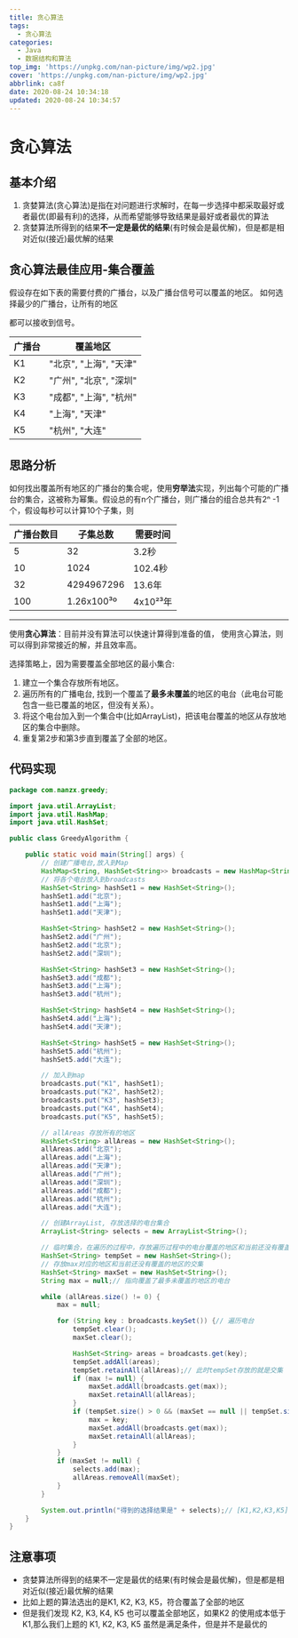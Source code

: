 ```yaml
---
title: 贪心算法
tags:
  - 贪心算法
categories:
  - Java
  - 数据结构和算法
top_img: 'https://unpkg.com/nan-picture/img/wp2.jpg'
cover: 'https://unpkg.com/nan-picture/img/wp2.jpg'
abbrlink: ca8f
date: 2020-08-24 10:34:18
updated: 2020-08-24 10:34:57
---
```


# 贪心算法

## 基本介绍

1. 贪婪算法(贪心算法)是指在对问题进行求解时，在每一步选择中都采取最好或者最优(即最有利)的选择，从而希望能够导致结果是最好或者最优的算法
2. 贪婪算法所得到的结果**不一定是最优的结果**(有时候会是最优解)，但是都是相对近似(接近)最优解的结果



## 贪心算法最佳应用-集合覆盖

假设存在如下表的需要付费的广播台，以及广播台信号可以覆盖的地区。 如何选择最少的广播台，让所有的地区

都可以接收到信号。

| 广播台 | 覆盖地区               |
| ------ | ---------------------- |
| K1     | "北京", "上海", "天津" |
| K2     | "广州", "北京", "深圳" |
| K3     | "成都", "上海", "杭州" |
| K4     | "上海", "天津"         |
| K5     | "杭州", "大连"         |



## 思路分析

如何找出覆盖所有地区的广播台的集合呢，使用**穷举法**实现，列出每个可能的广播台的集合，这被称为幂集。假设总的有n个广播台，则广播台的组合总共有2ⁿ -1 个，假设每秒可以计算10个子集，则

| 广播台数目 | 子集总数   | 需要时间 |
| ---------- | ---------- | -------- |
| 5          | 32         | 3.2秒    |
| 10         | 1024       | 102.4秒  |
| 32         | 4294967296 | 13.6年   |
| 100        | 1.26x100³º | 4x10²³年 |

---

使用**贪心算法**：目前并没有算法可以快速计算得到准备的值， 使用贪心算法，则可以得到非常接近的解，并且效率高。

选择策略上，因为需要覆盖全部地区的最小集合:

1. 建立一个集合存放所有地区。
2. 遍历所有的广播电台, 找到一个覆盖了**最多未覆盖**的地区的电台（此电台可能包含一些已覆盖的地区，但没有关系）。
3. 将这个电台加入到一个集合中(比如ArrayList)，把该电台覆盖的地区从存放地区的集合中删除。
4. 重复第2步和第3步直到覆盖了全部的地区。



## 代码实现

```java
package com.nanzx.greedy;

import java.util.ArrayList;
import java.util.HashMap;
import java.util.HashSet;

public class GreedyAlgorithm {

	public static void main(String[] args) {
		// 创建广播电台,放入到Map
		HashMap<String, HashSet<String>> broadcasts = new HashMap<String, HashSet<String>>();
		// 将各个电台放入到broadcasts
		HashSet<String> hashSet1 = new HashSet<String>();
		hashSet1.add("北京");
		hashSet1.add("上海");
		hashSet1.add("天津");

		HashSet<String> hashSet2 = new HashSet<String>();
		hashSet2.add("广州");
		hashSet2.add("北京");
		hashSet2.add("深圳");

		HashSet<String> hashSet3 = new HashSet<String>();
		hashSet3.add("成都");
		hashSet3.add("上海");
		hashSet3.add("杭州");

		HashSet<String> hashSet4 = new HashSet<String>();
		hashSet4.add("上海");
		hashSet4.add("天津");

		HashSet<String> hashSet5 = new HashSet<String>();
		hashSet5.add("杭州");
		hashSet5.add("大连");

		// 加入到map
		broadcasts.put("K1", hashSet1);
		broadcasts.put("K2", hashSet2);
		broadcasts.put("K3", hashSet3);
		broadcasts.put("K4", hashSet4);
		broadcasts.put("K5", hashSet5);

		// allAreas 存放所有的地区
		HashSet<String> allAreas = new HashSet<String>();
		allAreas.add("北京");
		allAreas.add("上海");
		allAreas.add("天津");
		allAreas.add("广州");
		allAreas.add("深圳");
		allAreas.add("成都");
		allAreas.add("杭州");
		allAreas.add("大连");

		// 创建ArrayList, 存放选择的电台集合
		ArrayList<String> selects = new ArrayList<String>();

		// 临时集合，在遍历的过程中，存放遍历过程中的电台覆盖的地区和当前还没有覆盖的地区的交集
		HashSet<String> tempSet = new HashSet<String>();
		// 存放max对应的地区和当前还没有覆盖的地区的交集
		HashSet<String> maxSet = new HashSet<String>();
		String max = null;// 指向覆盖了最多未覆盖的地区的电台

		while (allAreas.size() != 0) {
			max = null;

			for (String key : broadcasts.keySet()) {// 遍历电台
				tempSet.clear();
				maxSet.clear();

				HashSet<String> areas = broadcasts.get(key);
				tempSet.addAll(areas);
				tempSet.retainAll(allAreas);// 此时tempSet存放的就是交集
				if (max != null) {
					maxSet.addAll(broadcasts.get(max));
					maxSet.retainAll(allAreas);
				}
				if (tempSet.size() > 0 && (maxSet == null || tempSet.size() > maxSet.size())) {
					max = key;
					maxSet.addAll(broadcasts.get(max));
					maxSet.retainAll(allAreas);
				}
			}
			if (maxSet != null) {
				selects.add(max);
				allAreas.removeAll(maxSet);
			}
		}

		System.out.println("得到的选择结果是" + selects);// [K1,K2,K3,K5]
	}
}
```



## 注意事项

- 贪婪算法所得到的结果不一定是最优的结果(有时候会是最优解)，但是都是相对近似(接近)最优解的结果
- 比如上题的算法选出的是K1, K2, K3, K5，符合覆盖了全部的地区
- 但是我们发现 K2, K3, K4, K5 也可以覆盖全部地区，如果K2 的使用成本低于K1,那么我们上题的 K1, K2, K3, K5 虽然是满足条件，但是并不是最优的

